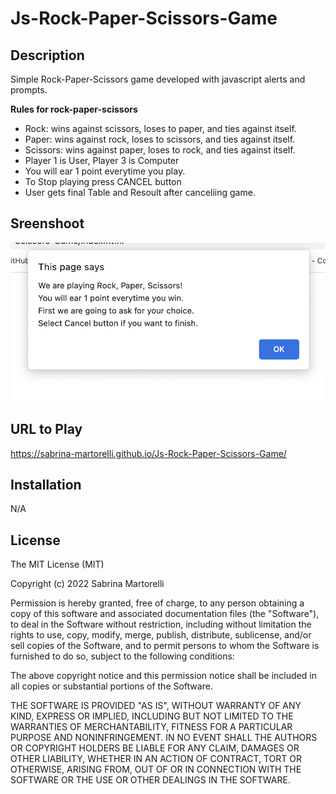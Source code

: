 # Js-Rock-Paper-Scissors-Game

## Description

Simple Rock-Paper-Scissors game developed with javascript alerts and prompts. 

**Rules for rock-paper-scissors**

* Rock: wins against scissors, loses to paper, and ties against itself.
* Paper: wins against rock, loses to scissors, and ties against itself.
* Scissors: wins against paper, loses to rock, and ties against itself.
* Player 1 is User, Player 3 is Computer
* You will ear 1 point everytime you play.
* To Stop playing press CANCEL button
* User gets final Table and Resoult after canceliing game. 

## Sreenshoot

![Game first alert ](images/screenshot.png)


## URL to Play

https://sabrina-martorelli.github.io/Js-Rock-Paper-Scissors-Game/

## Installation

N/A 


## License

The MIT License (MIT)

Copyright (c) 2022 Sabrina Martorelli

Permission is hereby granted, free of charge, to any person obtaining a copy of this software and associated documentation files (the "Software"), to deal in the Software without restriction, including without limitation the rights to use, copy, modify, merge, publish, distribute, sublicense, and/or sell copies of the Software, and to permit persons to whom the Software is furnished to do so, subject to the following conditions:

The above copyright notice and this permission notice shall be included in all copies or substantial portions of the Software.

THE SOFTWARE IS PROVIDED "AS IS", WITHOUT WARRANTY OF ANY KIND, EXPRESS OR IMPLIED, INCLUDING BUT NOT LIMITED TO THE WARRANTIES OF MERCHANTABILITY, FITNESS FOR A PARTICULAR PURPOSE AND NONINFRINGEMENT. IN NO EVENT SHALL THE AUTHORS OR COPYRIGHT HOLDERS BE LIABLE FOR ANY CLAIM, DAMAGES OR OTHER LIABILITY, WHETHER IN AN ACTION OF CONTRACT, TORT OR OTHERWISE, ARISING FROM, OUT OF OR IN CONNECTION WITH THE SOFTWARE OR THE USE OR OTHER DEALINGS IN THE SOFTWARE.



